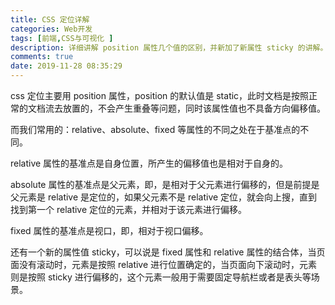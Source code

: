 ```yaml
---
title: CSS 定位详解
categories: Web开发
tags: [前端,CSS与可视化 ]
description: 详细讲解 position 属性几个值的区别，并新加了新属性 sticky 的讲解。
comments: true
date: 2019-11-28 08:35:29
---
```


css 定位主要用 position 属性，position 的默认值是 static，此时文档是按照正常的文档流去放置的，不会产生重叠等问题，同时该属性值也不具备方向偏移值。

而我们常用的：relative、absolute、fixed 等属性的不同之处在于基准点的不同。

relative 属性的基准点是自身位置，所产生的偏移值也是相对于自身的。

absolute 属性的基准点是父元素，即，是相对于父元素进行偏移的，但是前提是父元素是 relative 是定位的，如果父元素不是 relative 定位，就会向上搜，直到找到第一个 relative 定位的元素，并相对于该元素进行偏移。

fixed 属性的基准点是视口，即，相对于视口偏移。

还有一个新的属性值 sticky，可以说是 fixed 属性和 relative 属性的结合体，当页面没有滚动时，元素是按照 relative 进行位置确定的，当页面向下滚动时，元素则是按照 sticky 进行偏移的，这个元素一般用于需要固定导航栏或者是表头等场景。
